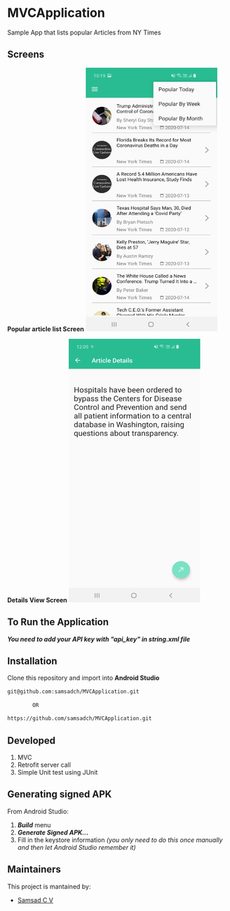 # MVCApplication
Sample App that lists popular Articles from NY Times


## Screens

<b>Popular article list Screen</b>
<img src="images/popular.jpg" alt="Popular Article"   width="300" height="600"/>

<b>Details View Screen</b>
<img src="images/detail.jpg" alt="Article Details"   width="300" height="600"/>

## To Run the Application

***You need to add your API key with "api_key" in string.xml file***


## Installation
Clone this repository and import into **Android Studio**
 ```bash
git@github.com:samsadch/MVCApplication.git
```
            OR
```bash
https://github.com/samsadch/MVCApplication.git
```

## Developed
1. MVC
2. Retrofit server call
3. Simple Unit test using JUnit


## Generating signed APK
From Android Studio:
1. ***Build*** menu
2. ***Generate Signed APK...***
3. Fill in the keystore information *(you only need to do this once manually and then let Android Studio remember it)*

## Maintainers
This project is mantained by:
* [Samsad C V](https://github.com/samsadch)

